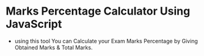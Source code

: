 # Marks Percentage Calculator Using JavaScript

 - using this tool You can Calculate your Exam Marks Percentage by Giving Obtained Marks & Total Marks.

